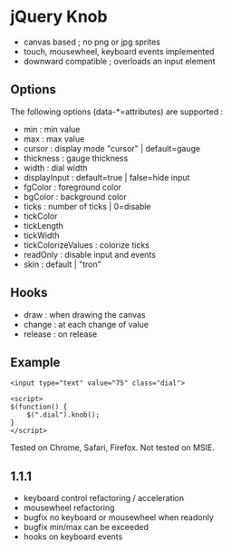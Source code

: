 jQuery Knob
=============

- canvas based ; no png or jpg sprites
- touch, mousewheel, keyboard events implemented
- downward compatible ; overloads an input element

Options
-------

The following options (data-*=attributes) are supported :

* min : min value
* max : max value
* cursor : display mode "cursor" | default=gauge
* thickness : gauge thickness
* width : dial width
* displayInput : default=true | false=hide input
* fgColor : foreground color
* bgColor : background color
* ticks : number of ticks | 0=disable
* tickColor
* tickLength
* tickWidth
* tickColorizeValues : colorize ticks
* readOnly : disable input and events
* skin : default | "tron"

Hooks
-------

* draw : when drawing the canvas
* change : at each change of value
* release : on release

Example
-------

    <input type="text" value="75" class="dial">

    <script>
    $(function() {
        $(".dial").knob();
    }
    </script>


Tested on Chrome, Safari, Firefox.
Not tested on MSIE.


1.1.1
-------
- keyboard control refactoring / acceleration
- mousewheel refactoring
- bugfix no keyboard or mousewheel when readonly
- bugfix min/max can be exceeded
- hooks on keyboard events

